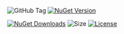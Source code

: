 ![GitHub Tag](https://img.shields.io/github/v/tag/TJC-Tools/TJC.Collection.GUI) [![NuGet Version](https://img.shields.io/nuget/v/TJC.Collection.GUI)](https://www.nuget.org/packages/TJC.Collection.GUI)

[![NuGet Downloads](https://img.shields.io/nuget/dt/TJC.Collection.GUI)](https://www.nuget.org/packages/TJC.Collection.GUI) ![Size](https://img.shields.io/github/repo-size/TJC-Tools/TJC.Collection.GUI) [![License](https://img.shields.io/github/license/TJC-Tools/TJC.Collection.GUI.svg)](LICENSE)
